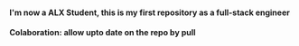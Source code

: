 #### I'm now a ALX Student, this is my first repository as a full-stack engineer
#### Colaboration: allow upto date on the repo by pull
